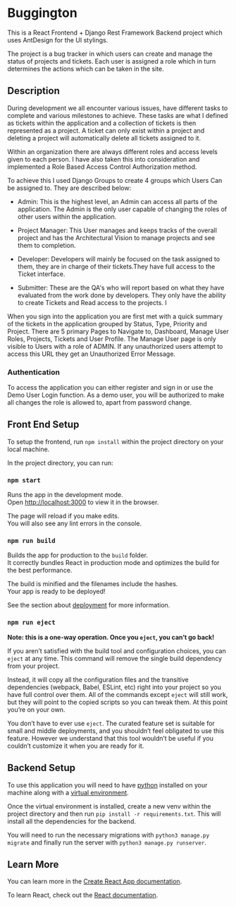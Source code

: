 # Buggington

This is a React Frontend + Django Rest Framework Backend project which uses AntDesign for the UI stylings.

The project is a bug tracker in which users can create and manage the status of projects and tickets. Each user is assigned a role which in turn determines the actions which can be taken in the site.

## Description

During development we all encounter various issues, have different tasks to complete and various milestones to achieve. These tasks are what I defined as tickets within the application and a collection of tickets is then represented as a project. A ticket can only exist within a project and deleting a project will automatically delete all tickets assigned to it.

Within an organization there are always different roles and access levels given to each person. I have also taken this into consideration and implemented a Role Based Access Control Authorization method.

To achieve this I used Django Groups to create 4 groups which Users Can be assigned to. They are described below:

- Admin: This is the highest level, an Admin can access all parts of the application. The Admin is the only user capable of changing the roles of other users within the application.

- Project Manager: This User manages and keeps tracks of the overall project and has the Architectural Vision to manage projects and see them to completion.

- Developer: Developers will mainly be focused on the task assigned to them, they are in charge of their tickets.They have full access to the Ticket interface.

- Submitter: These are the QA's who will report based on what they have evaluated from the work done by developers. They only have the ability to create Tickets and Read access to the projects. I

When you sign into the application you are first met with a quick summary of the tickets in the application grouped by Status, Type, Priority and Project. There are 5 primary Pages to Navigate to, Dashboard, Manage User Roles, Projects, Tickets and User Profile. The Manage User page is only visible to Users with a role of ADMIN. If any unauthorized users attempt to access this URL they get an Unauthorized Error Message.

### Authentication

To access the application you can either register and sign in or use the Demo User Login function. As a demo user, you will be authorized to make all changes the role is allowed to, apart from password change.

## Front End Setup

To setup the frontend, run `npm install` within the project directory on your local machine.

In the project directory, you can run:

### `npm start`

Runs the app in the development mode.\
Open [http://localhost:3000](http://localhost:3000) to view it in the browser.

The page will reload if you make edits.\
You will also see any lint errors in the console.

### `npm run build`

Builds the app for production to the `build` folder.\
It correctly bundles React in production mode and optimizes the build for the best performance.

The build is minified and the filenames include the hashes.\
Your app is ready to be deployed!

See the section about [deployment](https://facebook.github.io/create-react-app/docs/deployment) for more information.

### `npm run eject`

**Note: this is a one-way operation. Once you `eject`, you can’t go back!**

If you aren’t satisfied with the build tool and configuration choices, you can `eject` at any time. This command will remove the single build dependency from your project.

Instead, it will copy all the configuration files and the transitive dependencies (webpack, Babel, ESLint, etc) right into your project so you have full control over them. All of the commands except `eject` will still work, but they will point to the copied scripts so you can tweak them. At this point you’re on your own.

You don’t have to ever use `eject`. The curated feature set is suitable for small and middle deployments, and you shouldn’t feel obligated to use this feature. However we understand that this tool wouldn’t be useful if you couldn’t customize it when you are ready for it.


## Backend Setup
To use this application you will need to have [python](https://python.org/downloads/) installed on your machine along with a [virtual environment](https://virtualenv.pypa.io/en/latest/).

Once the virtual environment is installed, create a new venv within the project directory and then run `pip install -r requirements.txt`. This will install all the dependencies for the backend.

You will need to run the necessary migrations with `python3 manage.py migrate` and finally run the server with `python3 manage.py runserver`.


## Learn More

You can learn more in the [Create React App documentation](https://facebook.github.io/create-react-app/docs/getting-started).

To learn React, check out the [React documentation](https://reactjs.org/).
